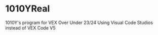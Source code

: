 # 1010YReal
1010Y's program for VEX Over Under 23/24
Using Visual Code Studios instead of VEX Code V5
